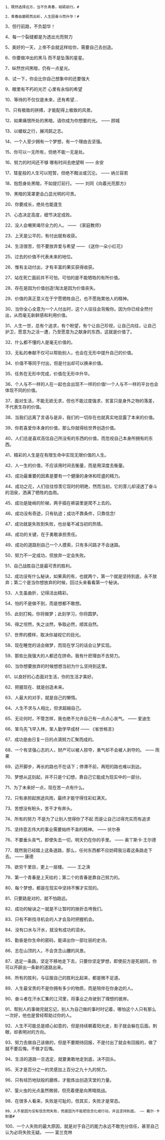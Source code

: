     1、既然选择远方，当不负青春，砥砺前行。#

    2、青春由磨砺而出彩，人生因奋斗而升华！#

3、但行前路，不负韶华！

4、每一个裂缝都是为透出光而努力

5、美好的一天，上帝不会就这样给你，需要自己去创造。

6、你要做冲出的黑马 而不是坠落的星星。

7、纵然世间黑暗，仍有一点星光。

8、试一下，你会比你自己想象中的还要强大

9、眼里有不朽的光芒 心里有永恒的希望

10、等待的不仅仅是未来，还有希望…

11、只有极致的拼搏，才能配得上极致的风景。

12、如果痛恨所处的黑暗，请你成为你想要的光。 —— 顾城

13、以蝼蚁之行，展鸿鹄之志。

14、一个人至少拥有一个梦想，有一个理由去坚强。

15、你可以一无所有，但绝不能一无是处。

16、努力的时间还不够 哪有时间去绝望啊 —— 余安

17、彗星般的人生可以短暂，但绝不黯淡或沉沦。 —— 纳兰容若

18、抱怨身处黑暗，不如提灯前行。 —— 刘同《向着光亮那方》

19、黑暗的笼罩更会凸显光明的可贵。

20、你要成长，绝处也能逢生






21、心态决定高度，细节决定成败。

22、没人会嘲笑竭尽全力的人。 —— 《家庭教师》

23、上天是公平的，有付出就有收获。

24、生活很苦，但不要放弃爱与希望 —— 《送你一朵小红花》

25、过去的价值不代表未来的地位。

26、惟有主动付出，才有丰富的果实获得收获。

27、站在死亡面前并不可怕，可怕的是不能牺牲的有所价值。

28、存在是因为价值创造!淘汰是因为价值丧失。

29、价值的真正意义在于宁愿牺牲自己，也不愿拖累他人的精神。

30、当你全心全意为一个人付出时，这个人往往会背叛你。因为你已经全然付出，从而毫无新鲜感和利用价值。

31、人生一世，总有个追求，有个盼望，有个让自己珍视，让自己向往，让自己护卫，愿意为之活一遭，乃至愿意为之献身的东西，这就是价值了。

32、什么都不懂的人是毫无价值的。

33、无私的奉献不仅可以帮助别人，也会在无形中提升自己的价值。

34、价值不等同于付出，但是付出却可以换来价值。

35、任务在无形中完成，价值在无形中升华。

36、个人与不一样的人在一起也会出现不一样的价值!一个人与不一样的平台也会体现不同的价值。

37、面对生活，不能无欲无求，但也不能过度强求，贫富只是身外之物的落差，不代表生存的价值。

38、当我们远离了言语与是非，我们的一切存在也就真实地显露了本来的价值。

39、你若喜爱你本身的价值，那么你就得给世界创造价值。

40、人们总是喜欢高估自己所没有的东西的价值，而忽视自己本身所拥有的东西。






41、精彩的人生是在有限生命中实现无限价值的人生。

42、人一生的价值，不应该用时间去衡量，而是用深度去衡量。

43、成功最重要的因素是要有一个健康的身体和旺盛的精力。

44、成功之花，人们往往惊羡它现时的明艳，然而当初，它的芽儿却浸透了奋斗的泪泉，洒满了牺牲的血雨。

45、成功是陡峭的阶梯，两手插在裤袋里是爬不上去的。

46、成功没有奇迹，只有轨迹；成功不靠条件，只靠信念!

47、成功就是失败到失败，也丝毫不减当初的热情。

48、成功的关键，在于勇敢承担责任。

49、成功的道路别自己一个人摸索，只有多问路才不会迷路。

50、努力不一定成功，但放弃一定会失败。

51、自己战胜自己是最可贵的胜利。

52、成功没有什么秘诀，如果真的有，也就两个，第一个就是坚持到底，永不放弃；第二个是当你想放弃的时候，回过头来看看第一个秘诀。

53、人生虽曲折，记得活出精彩。

54、怕的不是做不到，而是想都不敢想。

55、此刻打盹，你将做梦；此刻学习，你将圆梦。

56、得之坦然，失之淡然，争取必然，顺其自然。

57、世界的模样，取决你凝视它的目光。

58、现在睡觉的话会做梦，而现在学习的话会让梦实现。

59、那些比我强大的人都还在拼命。我有什麽理由不去努力。

60、当你想要放弃的时候想想当初为什么坚持到这里。






61、以良好的心态面对生活，你的生活才美好。

62、把握现在、就是创造未来。

63、人最大的对手，就是自己的懒惰。

64、人生不求与人相比，但求超越自己。

65、无论何时，不管怎样，我也绝不允许自己有一点点心丧气。 —— 爱迪生

66、笨鸟先飞早入林，笨人勤学早成材 —— 《省世格言》

67、成功是由日复一日的点滴努力汇聚而成的。

68、一个有坚强心志的人，财产可以被人掠夺，勇气却不会被人剥夺的。 —— 雨果

69、迈开脚步，再长的路也不在话下；停滞不前，再短的路也难以到达。

70、梦想从这刻起，并不只是个幻想，靠自己它能成为现实中的一部分。

71、为了未来好一点，现在苦一点有什么。

72、只有承担起旅途风雨，最终才能守得住彩虹满天。

73、苦想没有盼头，苦干才有奔头。

74、所有的努力 不是为了让别人觉得你了不起 而是让自己过得充实而有追求

75、坚持意志伟大的事业需要始终不渝的精神。 —— 伏尔泰

76、不要垂头丧气，即使失去一切，明天仍在你的手里。 —— 奥丅斯卡·王尔德

77、既然我已经踏上这条道路，那么，任何东西都不应妨碍我沿着这条路走下去。 —— 康德

78、欲穷千里目，更上一层楼。 —— 王之涣

79、第一个青春是上天给的；第二个的青春是靠自己努力的。

80、每个梦想，都是在现实中坚持不懈才实现的。






81、只要路是对的，就不怕路远。

82、成功的秘诀之一就是不让暂时的挫折击垮我们。

83、只有不断找寻机会的人才会及时把握机会。

84、没有口水与汗水，就没有成功的泪水。

85、勤奋是你生命的密码，能译出你一部壮丽的史诗。

86、志在山顶的人，不会贪念山腰的风景。

87、选定一条路，坚定不移地走下去，只要你坚定梦想，即使前方是死胡同，你可以开辟出一条新的道路出来。

88、所有的胜利，与征服自己的胜利比起来，都是微不足道。

89、人生最宝贵的不是你拥有多少的物质，而是陪伴在你身边的人。

90、奋斗者在汗水汇集的江河里，将事业之舟驶到了理想的彼岸。

91、帮别人的事做完就忘记，别人为自己做的事时时记着，哪怕这个人只有那么一次好，他也是曾经帮助过你的人。

92、人生不可能总是顺心如意的，但是持续朝着阳光走，影子就会躲在后面。刺眼，却表明对的方向。

93、努力去做自己该做的，但是不要期待回报，不是付出了就会有回报的，做了就不要后悔，不做才后悔。

94、生活的道路一旦选定，就要勇敢地走到底，决不回头。

95、天才是百分之一的灵感加上百分之九十九的努力。

96、只有经历地狱般的磨练，才能炼出创造天堂的力量。

97、萤火虫的光点虽然微弱，但亮着便是向黑暗挑战。

98、在很多人看来，失败是可耻的，但其实，失败才是常态。

    99、人不是因为没有信念而失败，而是因为不能把信念化成行动，并且坚持到底。 —— 戴尔·卡耐基#

100、一个人失败的最大原因，就是对于自己的能力永远不敢充分信任，甚至自己认为必将失败无疑。 —— 富兰克林
